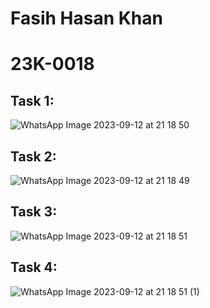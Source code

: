 # Fasih Hasan Khan
# 23K-0018

## Task 1:
![WhatsApp Image 2023-09-12 at 21 18 50](https://github.com/fasihh/pfFall23/assets/47947561/603ab760-b51a-45c2-a2a1-5ec35bb48638)


## Task 2:
![WhatsApp Image 2023-09-12 at 21 18 49](https://github.com/fasihh/pfFall23/assets/47947561/1ce175ef-e796-42b9-a767-4719337e5b46)

## Task 3:
![WhatsApp Image 2023-09-12 at 21 18 51](https://github.com/fasihh/pfFall23/assets/47947561/cd9c975a-ab86-4874-881a-c8fc4dd213a0)

## Task 4:
![WhatsApp Image 2023-09-12 at 21 18 51 (1)](https://github.com/fasihh/pfFall23/assets/47947561/42df1b52-4d7b-4b3f-9131-402c41466cee)
